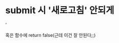 # submit 시 '새로고침' 안되게
'<form action="#" onsubmit="return false;" id="form01">
혹은 함수에
return false(근데 이건 잘 안된다;;)
